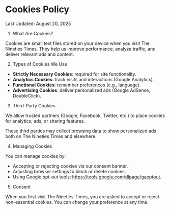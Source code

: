 # Cookies Policy

Last Updated: August 20, 2025

1. What Are Cookies?

Cookies are small text files stored on your device when you visit The Nineties Times. They help us improve performance, analyze traffic, and deliver relevant ads and content.

2. Types of Cookies We Use

- **Strictly Necessary Cookies**: required for site functionality.
- **Analytics Cookies**: track visits and interactions (Google Analytics).
- **Functional Cookies**: remember preferences (e.g., language).
- **Advertising Cookies**: deliver personalized ads (Google AdSense, DoubleClick).

3. Third-Party Cookies

We allow trusted partners (Google, Facebook, Twitter, etc.) to place cookies for analytics, ads, or sharing features.

These third parties may collect browsing data to show personalized ads both on The Nineties Times and elsewhere.

4. Managing Cookies

You can manage cookies by:

- Accepting or rejecting cookies via our consent banner.
- Adjusting browser settings to block or delete cookies.
- Using Google opt-out tools: https://tools.google.com/dlpage/gaoptout.

5. Consent

When you first visit The Nineties Times, you are asked to accept or reject non-essential cookies. You can change your preference at any time.

